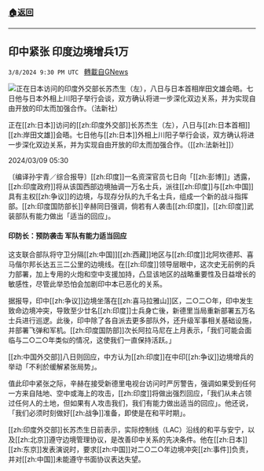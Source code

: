 ###  [:house:返回](README.md)
---


## 印中紧张 印度边境增兵1万
`3/8/2024 9:30 PM UTC ` [轉載自GNews](https://gnews.org/articles/2378535)

![正在日本访问的印度外交部长苏杰生（左），八日与日本首相岸田文雄会晤。七日他与日本外相上川阳子举行会谈，双方确认将进一步深化双边关系，并为实现自由开放的印太而加强合作。（法新社）](https://img.ltn.com.tw/Upload/news/600/2024/03/09/176.jpg "正在日本访问的印度外交部长苏杰生（左），八日与日本首相岸田文雄会晤。七日他与日本外相上川阳子举行会谈，双方确认将进一步深化双边关系，并为实现自由开放的印太而加强合作。（法新社）")

正在[[zh:日本]]访问的[[zh:印度外交部]]长苏杰生（左），八日与[[zh:日本首相]][[zh:岸田文雄]]会晤。七日他与[[zh:日本]]外相上川阳子举行会谈，双方确认将进一步深化双边关系，并为实现自由开放的印太而加强合作。（[[zh:法新社]]）

2024/03/09 05:30

〔编译孙宇青／综合报导〕[[zh:印度]]一名资深官员七日向「[[zh:彭博]]」透露，[[zh:印度政府]]将从该国西部边境抽调一万名士兵，派往[[zh:印度]]与[[zh:中国]]具有主权[[zh:争议]]的边境，与现存分队的九千名士兵，组成一个新的战斗指挥部。[[zh:印度国防部长]]辛赫同日强调，倘若有人袭击[[zh:印度]]，[[zh:印度]]武装部队有能力做出「适当的回应」。

#### 印防长：预防袭击 军队有能力适当回应

这支联合部队将守卫分隔[[zh:中国]][[zh:西藏]]地区与[[zh:印度]]北阿坎德邦、喜马偕尔邦长达五三二公里的边境线。在[[zh:印度]]领导层眼中，这次史无前例的兵力部署，加上专用的火炮和空中支援加持，凸显该地区的战略重要性及日益增长的敏感性，尽管此举恐怕会加剧印中本已恶化的关系。

据报导，印中[[zh:争议]]边境坐落在[[zh:喜马拉雅山]]区，二○二○年，印中发生致命边境冲突，导致至少廿名[[zh:印度]]士兵身亡後，新德里当局重新部署五万名士兵进行巡逻。此後，印中除了各自派去更多部队外，还升级军事相关基础设施，并部署飞弹和军机。[[zh:印度国防部]]次长阿拉马尼在上月表示，「我们可能会面临与二○二○年类似的情况，这使我们一直保持活跃。」

[[zh:中国外交部]]八日则回应，中方认为[[zh:印度]]在中印[[zh:争议]]边境增兵的举动「不利於缓解紧张局势」。

值此印中紧张之际，辛赫在接受新德里电视台访问时严厉警告，强调如果受到任何一方来自陆地、空中或海上的攻击，[[zh:印度]]将做出强烈回应，「我们从未占领过任何人的土地，但如果有人攻击我们，我们有能力做出适当的回应」。他还说，「我们必须时刻做好[[zh:战争]]准备，即使是在和平时期」。

[[zh:印度外交部]]长苏杰生日前表示，实际控制线（LAC）沿线的和平与安宁，以及[[zh:北京]]遵守边境管理协议，是改善印中关系的先决条件。他在[[zh:日本]][[zh:东京]]发表演说时，要求[[zh:中国]]对二○二○年边境冲突[[zh:事件]]负责，并对[[zh:中国]]未能遵守书面协议表达失望。
